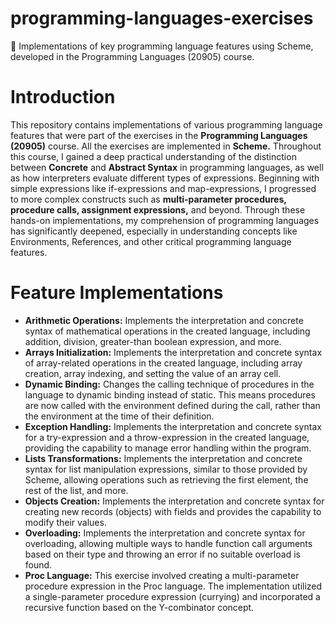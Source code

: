 # programming-languages-exercises
🔣 Implementations of key programming language features using Scheme, developed in the Programming Languages (20905) course.

# Introduction
This repository contains implementations of various programming language features that were part of the exercises in the **Programming Languages (20905)** course. All the exercises are implemented in **Scheme.** Throughout this course, I gained a deep practical understanding of the distinction between **Concrete** and **Abstract Syntax** in programming languages, as well as how interpreters evaluate different types of expressions. Beginning with simple expressions like if-expressions and map-expressions, I progressed to more complex constructs such as **multi-parameter procedures, procedure calls, assignment expressions,** and beyond. Through these hands-on implementations, my comprehension of programming languages has significantly deepened, especially in understanding concepts like Environments, References, and other critical programming language features.

# Feature Implementations
+ **Arithmetic Operations:** Implements the interpretation and concrete syntax of mathematical operations in the created language, including addition, division, greater-than boolean expression, and more.
+ **Arrays Initialization:** Implements the interpretation and concrete syntax of array-related operations in the created language, including array creation, array indexing, and setting the value of an array cell.
+ **Dynamic Binding:** Changes the calling technique of procedures in the language to dynamic binding instead of static. This means procedures are now called with the environment defined during the call, rather than the environment at the time of their definition.
+ **Exception Handling:** Implements the interpretation and concrete syntax for a try-expression and a throw-expression in the created language, providing the capability to manage error handling within the program.
+ **Lists Transformations:** Implements the interpretation and concrete syntax for list manipulation expressions, similar to those provided by Scheme, allowing operations such as retrieving the first element, the rest of the list, and more.
+ **Objects Creation:** Implements the interpretation and concrete syntax for creating new records (objects) with fields and provides the capability to modify their values.
+ **Overloading:** Implements the interpretation and concrete syntax for overloading, allowing multiple ways to handle function call arguments based on their type and throwing an error if no suitable overload is found.
+ **Proc Language:** This exercise involved creating a multi-parameter procedure expression in the Proc language. The implementation utilized a single-parameter procedure expression (currying) and incorporated a recursive function based on the Y-combinator concept.
  

